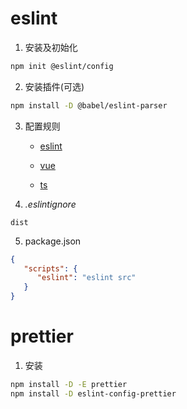 # eslint

1. 安装及初始化

```sh
npm init @eslint/config
```

2. 安装插件(可选)

```sh
npm install -D @babel/eslint-parser
```

3. 配置规则

   - [eslint](https://eslint.org/docs/latest/rules)

   - [vue](https://eslint.vuejs.org/rules/)

   - [ts](https://typescript-eslint.io/rules/)

4. *.eslintignore*

```ignore
dist
```

5. package.json

```json
{
   "scripts": {
      "eslint": "eslint src"
   }
}
```

# prettier

1. 安装

```sh
npm install -D -E prettier
npm install -D eslint-config-prettier
```
